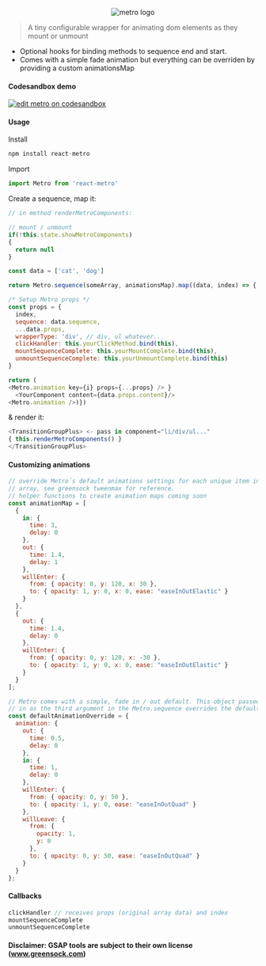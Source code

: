 <p align="center">
<img src="http://nicolasdelfino.com/metro_web_text.png" alt="metro logo" />
</p>

> A tiny configurable wrapper for animating dom elements as they mount or unmount

* Optional hooks for binding methods to sequence end and start.
* Comes with a simple fade animation but everything can be overriden by providing a custom animationsMap

#### Codesandbox demo
<a href="https://codesandbox.io/s/w0orz7j5p8" target="_blank">
<img src="https://camo.githubusercontent.com/416c7a7433e9d81b4e430b561d92f22ac4f15988/68747470733a2f2f636f646573616e64626f782e696f2f7374617469632f696d672f706c61792d636f646573616e64626f782e737667" alt="edit metro on codesandbox" /></a>


#### Usage
Install
```javascript
npm install react-metro
```
Import
```javascript
import Metro from 'react-metro'
```
Create a sequence, map it:
```javascript
// in method renderMetroComponents:

// mount / unmount
if(!this.state.showMetroComponents)
{
  return null
}

const data = ['cat', 'dog']

return Metro.sequence(someArray, animationsMap).map((data, index) => {

/* Setup Metro props */
const props = {
  index,
  sequence: data.sequence,
  ...data.props,
  wrapperType: 'div', // div, ul whatever...
  clickHandler: this.yourClickMethod.bind(this),
  mountSequenceComplete: this.yourMountComplete.bind(this), 
  unmountSequenceComplete: this.yourUnmountComplete.bind(this)
}

return (
<Metro.animation key={i} props={...props} /> }
  <YourComponent content={data.props.content}/>
<Metro.animation />)})
```
& render it:
```javascript
<TransitionGroupPlus> <- pass in component="li/div/ul..."
{ this.renderMetroComponents() } 
</TransitionGroupPlus>
```
#### Customizing animations
```javascript
// override Metro´s default animations settings for each unique item in your items
// array, see greensock tweenmax for reference.
// helper functions to create animation maps coming soon
const animationMap = [
  {
    in: {
      time: 3,
      delay: 0
    },
    out: {
      time: 1.4,
      delay: 1
    },
    willEnter: {
      from: { opacity: 0, y: 120, x: 30 },
      to: { opacity: 1, y: 0, x: 0, ease: "easeInOutElastic" }
    }
  },
  {
    out: {
      time: 1.4,
      delay: 0
    },
    willEnter: {
      from: { opacity: 0, y: 120, x: -30 },
      to: { opacity: 1, y: 0, x: 0, ease: "easeInOutElastic" }
    }
  }
];

// Metro comes with a simple, fade in / out default. This object passed
// in as the third argument in the Metro.sequence overrides the default settings.
const defaultAnimationOverride = {
  animation: {
    out: {
      time: 0.5,
      delay: 0
    },
    in: {
      time: 1,
      delay: 0
    },
    willEnter: {
      from: { opacity: 0, y: 50 },
      to: { opacity: 1, y: 0, ease: "easeInOutQuad" }
    },
    willLeave: {
      from: {
        opacity: 1,
        y: 0
      },
      to: { opacity: 0, y: 50, ease: "easeInOutQuad" }
    }
  }
};
```
#### Callbacks
```javascript
clickHandler // receives props (original array data) and index
mountSequenceComplete
unmountSequenceComplete
```

#### Disclaimer: GSAP tools are subject to their own license (www.greensock.com)

